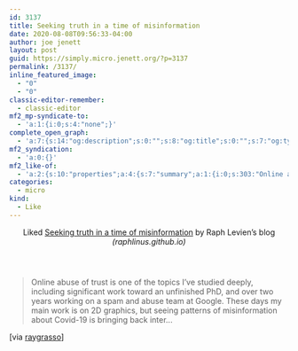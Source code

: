 ```yaml
---
id: 3137
title: Seeking truth in a time of misinformation
date: 2020-08-08T09:56:33-04:00
author: joe jenett
layout: post
guid: https://simply.micro.jenett.org/?p=3137
permalink: /3137/
inline_featured_image:
  - "0"
  - "0"
classic-editor-remember:
  - classic-editor
mf2_mp-syndicate-to:
  - 'a:1:{i:0;s:4:"none";}'
complete_open_graph:
  - 'a:7:{s:14:"og:description";s:0:"";s:8:"og:title";s:0:"";s:7:"og:type";s:0:"";s:12:"twitter:card";s:7:"summary";s:15:"twitter:creator";s:0:"";s:19:"twitter:description";s:0:"";s:8:"og:image";s:0:"";}'
mf2_syndication:
  - 'a:0:{}'
mf2_like-of:
  - 'a:2:{s:10:"properties";a:4:{s:7:"summary";a:1:{i:0;s:303:"Online abuse of trust is one of the topics I’ve studied deeply, including significant work toward an unfinished PhD, and over two years working on a spam and abuse team at Google. These days my main work is on 2D graphics, but seeing patterns of misinformation about Covid-19 is bringing back inter...";}s:4:"name";a:1:{i:0;s:41:"Seeking truth in a time of misinformation";}s:3:"url";a:1:{i:0;s:63:"https://raphlinus.github.io/covid/2020/07/08/seeking-truth.html";}s:6:"author";a:2:{s:4:"type";a:1:{i:0;s:6:"h-card";}s:10:"properties";a:2:{s:4:"name";a:1:{i:0;s:20:"Raph Levien’s blog";}s:3:"url";a:1:{i:0;s:28:"https://raphlinus.github.io/";}}}}s:4:"type";s:4:"cite";}'
categories:
  - micro
kind:
  - Like
---
```

<div class="entry-reaction"><section class="response u-like-of h-cite"><header><span class="kind-display-text">Liked</span> <a href="https://raphlinus.github.io/covid/2020/07/08/seeking-truth.html" class="p-name u-url">Seeking truth in a time of misinformation</a> by <span class="h-card p-author">Raph Levien’s blog</span> <em>(<span class="p-publication">raphlinus.github.io</span>)</em></header>
<blockquote class="e-summary">Online abuse of trust is one of the topics I’ve studied deeply, including significant work toward an unfinished PhD, and over two years working on a spam and abuse team at Google. These days my main work is on 2D graphics, but seeing patterns of misinformation about Covid-19 is bringing back inter...</blockquote></section></div>
<div class="entry-content e-content" itemprop="description articleBody">
<p>[via <a title="raygrasso" href="https://pinboard.in/u:raygrasso/">raygrasso</a>]</p></div>